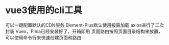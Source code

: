 # vue3使用的cli工具

可以一键配置默认的CDN服务
Element-Plus默认使用按需加载
axios进行了二次封装
Vuex，Pinia已经安装好了，开箱即用
页面路由按照页面目录结构来放置，可以使用命令行来快速创建页面和路由

